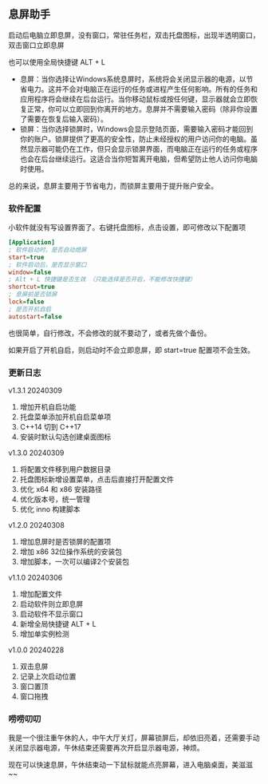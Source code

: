 ## 息屏助手

启动后电脑立即息屏，没有窗口，常驻任务栏，双击托盘图标，出现半透明窗口，双击窗口立即息屏

也可以使用全局快捷键 ALT + L

* 息屏：当你选择让Windows系统息屏时，系统将会关闭显示器的电源，以节省电力。这并不会对电脑正在运行的任务或进程产生任何影响。所有的任务和应用程序将会继续在后台运行。当你移动鼠标或按任何键，显示器就会立即恢复正常，你可以立即回到你离开的地方。息屏并不需要输入密码（除非你设置了需要在恢复后输入密码）。
* 锁屏：当你选择锁屏时，Windows会显示登陆页面，需要输入密码才能回到你的账户。锁屏提供了更高的安全性，防止未经授权的用户访问你的电脑。虽然显示器可能仍在工作，但只会显示锁屏界面，而电脑正在运行的任务或程序也会在后台继续运行。这适合当你短暂离开电脑，但希望防止他人访问你电脑时使用。

总的来说，息屏主要用于节省电力，而锁屏主要用于提升账户安全。

### 软件配置
小软件就没有写设置界面了。右键托盘图标，点击设置，即可修改以下配置项
```ini
[Application]
; 软件启动时，是否自动熄屏
start=true
; 软件启动后，是否显示窗口
window=false
; Alt + L 快捷键是否生效 （只能选择是否开启，不能修改快捷键）
shortcut=true
; 息屏前是否锁屏
lock=false
; 是否开机自启
autostart=false
```
也很简单，自行修改，不会修改的就不要动了，或者先做个备份。

如果开启了开机自启，则启动时不会立即息屏，即 start=true 配置项不会生效。

### 更新日志
v1.3.1 20240309
1. 增加开机自启功能
2. 托盘菜单添加开机自启菜单项
3. C++14 切到 C++17
4. 安装时默认勾选创建桌面图标

v1.3.0 20240309
1. 将配置文件移到用户数据目录
2. 托盘图标新增设置菜单，点击后直接打开配置文件
3. 优化 x64 和 x86 安装路径
4. 优化版本号，统一管理
5. 优化 inno 构建脚本

v1.2.0 20240308
1. 增加息屏时是否锁屏的配置项
2. 增加 x86 32位操作系统的安装包
3. 增加脚本，一次可以编译2个安装包

v1.1.0 20240306
1. 增加配置文件
2. 启动软件则立即息屏
3. 启动软件不显示窗口
4. 新增全局快捷键 ALT + L
5. 增加单实例检测

v1.0.0 20240228
1. 双击息屏
2. 记录上次启动位置
3. 窗口置顶
4. 窗口拖拽

### 唠唠叨叨
我是一个很注重午休的人，中午大厅关灯，屏幕锁屏后，却依旧亮着，还需要手动关闭显示器电源，午休结束还需要再次开启显示器电源，神烦。

现在可以快速息屏，午休结束动一下鼠标就能点亮屏幕，进入电脑桌面，美滋滋~~